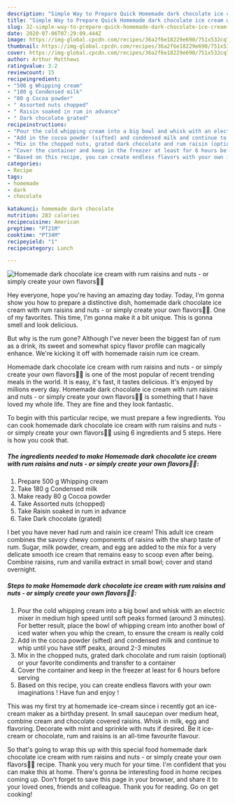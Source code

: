 ```yaml
---
description: "Simple Way to Prepare Quick Homemade dark chocolate ice cream with rum raisins and nuts - or simply create your own flavors🍦😋"
title: "Simple Way to Prepare Quick Homemade dark chocolate ice cream with rum raisins and nuts - or simply create your own flavors🍦😋"
slug: 32-simple-way-to-prepare-quick-homemade-dark-chocolate-ice-cream-with-rum-raisins-and-nuts-or-simply-create-your-own-flavors
date: 2020-07-06T07:29:09.444Z
image: https://img-global.cpcdn.com/recipes/36a2f6e18229e690/751x532cq70/homemade-dark-chocolate-ice-cream-with-rum-raisins-and-nuts-or-simply-create-your-own-flavors🍦😋-recipe-main-photo.jpg
thumbnail: https://img-global.cpcdn.com/recipes/36a2f6e18229e690/751x532cq70/homemade-dark-chocolate-ice-cream-with-rum-raisins-and-nuts-or-simply-create-your-own-flavors🍦😋-recipe-main-photo.jpg
cover: https://img-global.cpcdn.com/recipes/36a2f6e18229e690/751x532cq70/homemade-dark-chocolate-ice-cream-with-rum-raisins-and-nuts-or-simply-create-your-own-flavors🍦😋-recipe-main-photo.jpg
author: Arthur Matthews
ratingvalue: 3.2
reviewcount: 15
recipeingredient:
- "500 g Whipping cream"
- "180 g Condensed milk"
- "80 g Cocoa powder"
- " Assorted nuts chopped"
- " Raisin soaked in rum in advance"
- " Dark chocolate grated"
recipeinstructions:
- "Pour the cold whipping cream into a big bowl and whisk with an electric mixer in medium high speed until soft peaks formed (around 3 minutes). For better result, place the bowl of whipping cream into another bowl of iced water when you whip the cream, to ensure the cream is really cold"
- "Add in the cocoa powder (sifted) and condensed milk and continue to whip until you have stiff peaks, around 2-3 minutes"
- "Mix in the chopped nuts, grated dark chocolate and rum raisin (optional) or your favorite condiments and transfer to a container"
- "Cover the container and keep in the freezer at least for 6 hours before serving"
- "Based on this recipe, you can create endless flavors with your own imaginations ! Have fun and enjoy !"
categories:
- Recipe
tags:
- homemade
- dark
- chocolate

katakunci: homemade dark chocolate 
nutrition: 283 calories
recipecuisine: American
preptime: "PT21M"
cooktime: "PT34M"
recipeyield: "1"
recipecategory: Lunch

---
```



![Homemade dark chocolate ice cream with rum raisins and nuts - or simply create your own flavors🍦😋](https://img-global.cpcdn.com/recipes/36a2f6e18229e690/751x532cq70/homemade-dark-chocolate-ice-cream-with-rum-raisins-and-nuts-or-simply-create-your-own-flavors🍦😋-recipe-main-photo.jpg)

Hey everyone, hope you're having an amazing day today. Today, I'm gonna show you how to prepare a distinctive dish, homemade dark chocolate ice cream with rum raisins and nuts - or simply create your own flavors🍦😋. One of my favorites. This time, I'm gonna make it a bit unique. This is gonna smell and look delicious.

But why is the rum gone? Although I&#39;ve never been the biggest fan of rum as a drink, its sweet and somewhat spicy flavor profile can magically enhance. We&#39;re kicking it off with homemade raisin rum ice cream.

Homemade dark chocolate ice cream with rum raisins and nuts - or simply create your own flavors🍦😋 is one of the most popular of recent trending meals in the world. It is easy, it's fast, it tastes delicious. It's enjoyed by millions every day. Homemade dark chocolate ice cream with rum raisins and nuts - or simply create your own flavors🍦😋 is something that I have loved my whole life. They are fine and they look fantastic.


To begin with this particular recipe, we must prepare a few ingredients. You can cook homemade dark chocolate ice cream with rum raisins and nuts - or simply create your own flavors🍦😋 using 6 ingredients and 5 steps. Here is how you cook that.

<!--inarticleads1-->

##### The ingredients needed to make Homemade dark chocolate ice cream with rum raisins and nuts - or simply create your own flavors🍦😋:

1. Prepare 500 g Whipping cream
1. Take 180 g Condensed milk
1. Make ready 80 g Cocoa powder
1. Take  Assorted nuts (chopped)
1. Take  Raisin soaked in rum in advance
1. Take  Dark chocolate (grated)


I bet you have never had rum and raisin ice cream! This adult ice cream combines the savory chewy components of raisins with the sharp taste of rum. Sugar, milk powder, cream, and egg are added to the mix for a very delicate smooth ice cream that remains easy to scoop even after being. Combine raisins, rum and vanilla extract in small bowl; cover and stand overnight. 

<!--inarticleads2-->

##### Steps to make Homemade dark chocolate ice cream with rum raisins and nuts - or simply create your own flavors🍦😋:

1. Pour the cold whipping cream into a big bowl and whisk with an electric mixer in medium high speed until soft peaks formed (around 3 minutes). For better result, place the bowl of whipping cream into another bowl of iced water when you whip the cream, to ensure the cream is really cold
1. Add in the cocoa powder (sifted) and condensed milk and continue to whip until you have stiff peaks, around 2-3 minutes
1. Mix in the chopped nuts, grated dark chocolate and rum raisin (optional) or your favorite condiments and transfer to a container
1. Cover the container and keep in the freezer at least for 6 hours before serving
1. Based on this recipe, you can create endless flavors with your own imaginations ! Have fun and enjoy !


This was my first try at homemade ice-cream since i recently got an ice-cream maker as a birthday present. In small saucepan over medium heat, combine cream and chocolate covered raisins. Whisk in milk, egg and flavoring. Decorate with mint and sprinkle with nuts if desired. Be it ice-cream or chocolate, rum and raisins is an all-time favourite flavour. 

So that's going to wrap this up with this special food homemade dark chocolate ice cream with rum raisins and nuts - or simply create your own flavors🍦😋 recipe. Thank you very much for your time. I'm confident that you can make this at home. There's gonna be interesting food in home recipes coming up. Don't forget to save this page in your browser, and share it to your loved ones, friends and colleague. Thank you for reading. Go on get cooking!
